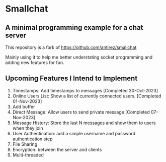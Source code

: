 # Smallchat

## A minimal programming example for a chat server

This repository is a fork of https://github.com/antirez/smallchat

Mainly using it to help me better understating socket programming and adding new features for fun.

## Upcoming Features I Intend to Implement

1. Timestamps: Add timestamps to messages [Completed 30-Oct-2023]
2. Online Users List: Show a list of currently connected users. [Completed 01-Nov-2023]
3. Add buffer
4. Direct Message: Allow users to send private message [Completed 07-Nov-2023]
5. Message History: Store the last N messages and show them to users when they join
6. User Authentication: add a simple username and password authentication step
7. File Sharing
8. Encryption: between the server and clients
9. Multi-threaded
